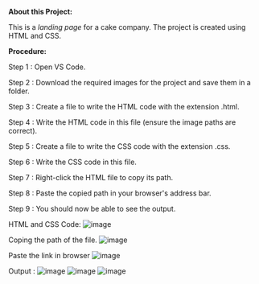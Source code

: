 **About this Project:**

This is a _landing page_ for a cake company. The project is created using HTML and CSS.

**Procedure:**

Step 1 : Open VS Code.

Step 2 : Download the required images for the project and save them in a folder.

Step 3 : Create a file to write the HTML code with the extension .html.

Step 4 : Write the HTML code in this file (ensure the image paths are correct).

Step 5 : Create a file to write the CSS code with the extension .css.

Step 6 : Write the CSS code in this file.

Step 7 : Right-click the HTML file to copy its path.

Step 8 : Paste the copied path in your browser's address bar.

Step 9 : You should now be able to see the output.


HTML and CSS Code:
![image](https://github.com/user-attachments/assets/4c9c7cfc-b45f-4921-abe7-13cd300d4b0b)

Coping the path of the file.
![image](https://github.com/user-attachments/assets/fb5de66d-7182-49eb-a229-ec1dcc6ef070)

Paste the link in browser
![image](https://github.com/user-attachments/assets/8f03a8d3-6d8a-4a48-aa78-cb8975c09258)

Output :
![image](https://github.com/user-attachments/assets/02c24ed0-3714-4453-b43b-157c3638d752)
![image](https://github.com/user-attachments/assets/6105b9fb-e8e1-4092-92aa-aac46946392f)
![image](https://github.com/user-attachments/assets/03818568-563d-49ff-af89-aaf614f2c2a9)


